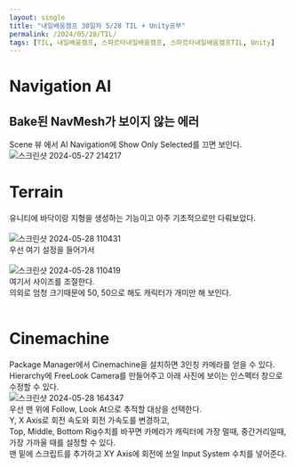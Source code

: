 ```yaml
---
layout: single
title: "내일배움캠프 30일차 5/28 TIL + Unity공부"
permalink: /2024/05/28/TIL/
tags: [TIL, 내일배움캠프, 스파르타내일배움캠프, 스파르타내일배움캠프TIL, Unity]
---
```


# Navigation AI

## Bake된 NavMesh가 보이지 않는 에러
Scene 뷰 에서 AI Navigation에 Show Only Selected를 끄면 보인다.  
![스크린샷 2024-05-27 214217](https://github.com/LeeSangSoos/LeeSangSoos.github.io/assets/105085706/4592b90a-bd60-4250-964d-d8cdfecf47f2)  

# Terrain
유니티에 바닥이랑 지형을 생성하는 기능이고 아주 기초적으로만 다뤄보았다.  
<br>
![스크린샷 2024-05-28 110431](https://github.com/LeeSangSoos/LeeSangSoos.github.io/assets/105085706/3bd39dc7-4a18-49d0-b147-99920fd54400)  
우선 여기 설정을 들어가서  
<br>
![스크린샷 2024-05-28 110419](https://github.com/LeeSangSoos/LeeSangSoos.github.io/assets/105085706/afa97353-9fa5-4b7b-9a79-0156d97d18de)  
여기서 사이즈를 조절한다.  
의외로 엄청 크기때문에 50, 50으로 해도 캐릭터가 개미만 해 보인다.  
<br>

# Cinemachine
Package Manager에서 Cinemachine을 설치하면 3인칭 카메라를 얻을 수 있다.  
Hierarchy에 FreeLook Camera를 만들어주고 아래 사진에 보이는 인스펙터 창으로 수정할 수 있다.  
![스크린샷 2024-05-28 164347](https://github.com/LeeSangSoos/LeeSangSoos.github.io/assets/105085706/27140390-d443-40a6-b8e3-f208c1d9207b)  
우선 맨 위에 Follow, Look At으로 추적할 대상을 선택한다.  
Y, X Axis로 회전 속도와 회전 가속도를 변경하고,  
Top, Middle, Bottom Rig수치를 바꾸면 카메라가 캐릭터에 가장 멀때, 중간거리일때, 가장 가까울 때를 설정할 수 있다.  
맨 밑에 스크립트를 추가하고 XY Axis에 회전에 쓰일 Input System 수치를 넣어준다.  
